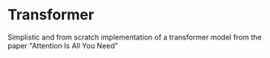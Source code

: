 # Transformer
Simplistic and from scratch implementation of a transformer model from the paper "Attention Is All You Need" 
